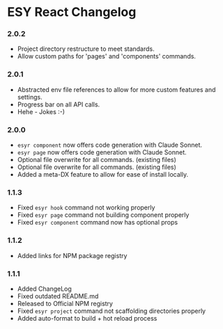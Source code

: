 # ESY React Changelog


### 2.0.2
- Project directory restructure to meet standards.
- Allow custom paths for 'pages' and 'components' commands.


### 2.0.1
- Abstracted env file references to allow for more custom features and settings.
- Progress bar on all API calls.
- Hehe - Jokes :-)


### 2.0.0
- `esyr component` now offers code generation with Claude Sonnet.
- `esyr page` now offers code generation with Claude Sonnet.
- Optional file overwrite for all commands. (existing files)
- Optional file overwrite for all commands. (existing files)
- Added a meta-DX feature to allow for ease of install locally.


### 1.1.3
- Fixed `esyr hook` command not working properly
- Fixed `esyr page` command not building component properly
- Fixed `esyr component` command now has optional props


### 1.1.2
- Added links for NPM package registry


### 1.1.1
- Added ChangeLog
- Fixed outdated README.md
- Released to Official NPM registry
- Fixed `esyr project` command not scaffolding directories properly
- Added auto-format to build + hot reload process